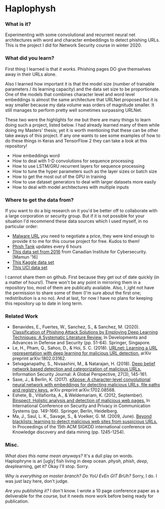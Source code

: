Haplophysh
==========

### What is it?
Experimenting with some convolutional and recurrent neural net architectures with word and character embeddings to 
detect phishing URLs. This is the project I did for Network Security course in winter 2020.

### What did you learn?
First thing I learned is that *it works*. Phishing pages DO give themselves away in their URLs alone. 

Also I learned how important it is that the model size (number of trainable parameters / its learning capacity) and the data set size to be proportionate. One of the models that combines character level and word level embeddings is almost the same 
architecture that URLNet proposed but it is way smaller because my data volume was orders of magnitude smaller. It still manages to perform pretty well sometimes surpassing URLNet.

These two were the highlights for me but there are many things to learn doing such a project, listed below. I had already learned many of them while doing my Masters' thesis; yet it is worth mentioning that these can be other take aways of this project. If any one wants to see some examples of how to do these things in Keras and TensorFlow 2 they can take a look at this repository!

- How embeddings word
- How to deal with 1-D convolutions for sequence processing
- How to use LSTM/GRU recurrent layers for sequence processing
- How to tune the hyper parameters such as the layer sizes or batch size
- How to get the most out of the GPU in training
- How to use dataset generators to deal with larger datasets more easily
- How to deal with model architectures with multiple inputs


### Where to get the data from?
If you want to do a big research on it you'd be better off to collaborate with a large corporation or security group. 
But if it is not possible for your situation I'd recommend these data sources which I used myself, in no particular order:

- [Malware URL](https://www.malwareurl.com/) you need to negotiate a price, they were kind enough to provide it to me for this course project for free. Kudos to them!
- [Phish Tank](https://www.phishtank.com) updates every 6 hours
- [This data set from 2016](https://www.unb.ca/cic/datasets/url-2016.html) from Canadian Institute for Cybersecurity. [Mamun '16]
- [This Kaggle data set](https://www.kaggle.com/teseract/urldataset)
- [This UCI data set](http://archive.ics.uci.edu/ml/datasets/URL+Reputation)


I cannot share them on github. First because they get out of date quickly (in a matter of hours!). There won't be any point in mirroring them in a repository too, most of them are publically available. Also, I ,ight not have the permission to share some of them (I'm sure about the first one; redistribution is a no no). And at last, for now I have no plans for keeping this repository up to date in long term. 


### Related Work
- Benavides, E., Fuertes, W., Sanchez, S., & Sanchez, M. (2020). [Classification of Phishing Attack Solutions by Employing Deep Learning Techniques: A Systematic Literature Review.](https://doi.org/10.1007/978-981-13-9155-2_5) In Developments and Advances in Defense and Security (pp. 51-64). Springer, Singapore.
- Le, H., Pham, Q., Sahoo, D., & Hoi, S. C. (2018). [URLnet: Learning a URL representation with deep learning for malicious URL detection.](https://arxiv.org/abs/1802.03162) arXiv preprint arXiv:1802.03162.
- Selvaganapathy, S., Nivaashini, M., & Natarajan, H. (2018). [Deep belief network based detection and categorization of malicious URLs.](https://doi.org/10.1080/19393555.2018.1456577) Information Security Journal: A Global Perspective, 27(3), 145-161.   
- Saxe, J., & Berlin, K. (2017). [eXpose: A character-level convolutional neural network with embeddings for detecting malicious URLs, file paths and registry keys.](https://arxiv.org/abs/1702.08568) arXiv preprint arXiv:1702.08568.
- Eshete, B., Villafiorita, A., & Weldemariam, K. (2012, September). [Binspect: Holistic analysis and detection of malicious web pages.](https://doi.org/10.1007/978-3-642-36883-7_10) In International Conference on Security and Privacy in Communication Systems (pp. 149-166). Springer, Berlin, Heidelberg.
- Ma, J., Saul, L. K., Savage, S., & Voelker, G. M. (2009, June). [Beyond blacklists: learning to detect malicious web sites from suspicious URLs.](https://doi.org/10.1145/1557019.1557153) In Proceedings of the 15th ACM SIGKDD international conference on Knowledge discovery and data mining (pp. 1245-1254).

### Misc.
*What does this name mean anyways?*
It's a dull play on words. Haplophryne is an \[ugly\] fish living in deep ocean. *physh*, *phish*, *deep*, *deep*learning, get it? Okay I'll stop. Sorry.  

*Why is everything on master branch? Do YoU EvEn GIT BrUh?*
Sorry, I do. I was just lazy here, don't judge.  

*Are you publishing it?*
I don't know. I wrote a 10 page conference paper as a deliverable for the course, but it needs more work before being ready for publication.
